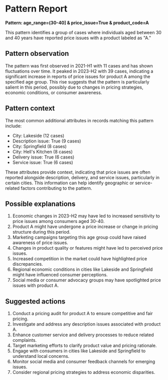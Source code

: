 # Pattern Report

**Pattern: age_range=(30-40] & price_issue=True & product_code=A**

This pattern identifies a group of cases where individuals aged between 30 and 40 years have reported price issues with a product labeled as "A."

## Pattern observation

The pattern was first observed in 2021-H1 with 11 cases and has shown fluctuations over time. It peaked in 2023-H2 with 39 cases, indicating a significant increase in reports of price issues for product A among the specified age group. This rise suggests that the pattern is particularly salient in this period, possibly due to changes in pricing strategies, economic conditions, or consumer awareness.

## Pattern context

The most common additional attributes in records matching this pattern include:
- City: Lakeside (12 cases)
- Description issue: True (9 cases)
- City: Springfield (8 cases)
- City: Hell's Kitchen (8 cases)
- Delivery issue: True (6 cases)
- Service issue: True (6 cases)

These attributes provide context, indicating that price issues are often reported alongside description, delivery, and service issues, particularly in certain cities. This information can help identify geographic or service-related factors contributing to the pattern.

## Possible explanations

1. Economic changes in 2023-H2 may have led to increased sensitivity to price issues among consumers aged 30-40.
2. Product A might have undergone a price increase or change in pricing structure during this period.
3. Marketing campaigns targeting this age group could have raised awareness of price issues.
4. Changes in product quality or features might have led to perceived price issues.
5. Increased competition in the market could have highlighted price discrepancies.
6. Regional economic conditions in cities like Lakeside and Springfield might have influenced consumer perceptions.
7. Social media or consumer advocacy groups may have spotlighted price issues with product A.

## Suggested actions

1. Conduct a pricing audit for product A to ensure competitive and fair pricing.
2. Investigate and address any description issues associated with product A.
3. Enhance customer service and delivery processes to reduce related complaints.
4. Target marketing efforts to clarify product value and pricing rationale.
5. Engage with consumers in cities like Lakeside and Springfield to understand local concerns.
6. Monitor social media and consumer feedback channels for emerging issues.
7. Consider regional pricing strategies to address economic disparities.